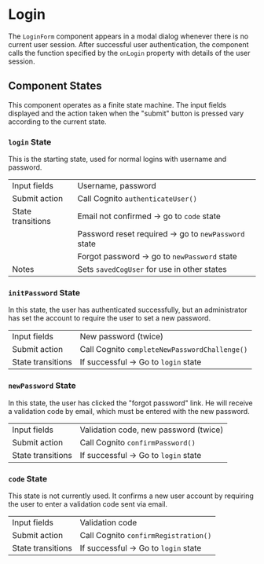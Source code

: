 # Login
The `LoginForm` component appears in a modal dialog whenever
there is no current user session. After successful
user authentication, the component calls the function
specified by the `onLogin` property with details of the
user session.

## Component States
This component operates as a finite state machine. 
The input fields displayed and the action taken when the
"submit" button is pressed vary according to the current state.

### `login` State
This is the starting state, used for normal logins with username and password.

| | |
|-------------|-------------------------|
| Input fields | Username, password |
| Submit action | Call Cognito `authenticateUser()` |
| State transitions | Email not confirmed -> go to `code` state |
| | Password reset required -> go to `newPassword` state |
| | Forgot password -> go to `newPassword` state |
| Notes | Sets `savedCogUser` for use in other states |

### `initPassword` State
In this state, the user has authenticated successfully, but
an administrator has set the account to require the user to
set a new password.

| | |
|-------------|-------------------------|
| Input fields | New password (twice) |
| Submit action | Call Cognito `completeNewPasswordChallenge()` |
| State transitions | If successful -> Go to `login` state |

### `newPassword` State
In this state, the user has clicked the "forgot password" link.
He will receive a validation code by email, which must be
entered with the new password.

| | |
|-------------|-------------------------|
| Input fields | Validation code, new password (twice) |
| Submit action | Call Cognito `confirmPassword()` |
| State transitions | If successful -> Go to `login` state |

### `code` State
This state is not currently used. It confirms a new user
account by requiring the user to enter a validation code
sent via email.

| | |
|-------------|-------------------------|
| Input fields | Validation code |
| Submit action | Call Cognito `confirmRegistration()` |
| State transitions | If successful -> Go to `login` state |


